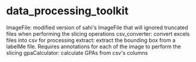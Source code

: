 # data_processing_toolkit

ImageFile: modified version of sahi's ImageFile that will ignored truncated files when performing the slicing operations
csv_converter: convert excels files into csv for processing 
extract: extract the bounding box from a labelMe file. Requires annotations for each of the image to perform the slicing 
gpaCalculator: calculate GPAs from csv's columns
